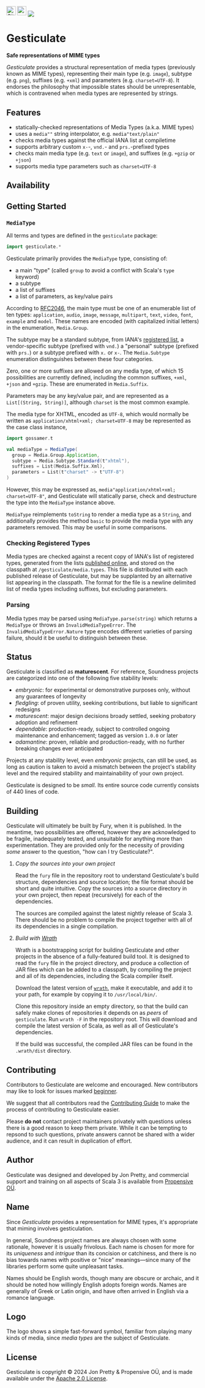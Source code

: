 [<img alt="GitHub Workflow" src="https://img.shields.io/github/actions/workflow/status/propensive/gesticulate/main.yml?style=for-the-badge" height="24">](https://github.com/propensive/gesticulate/actions)
[<img src="https://img.shields.io/discord/633198088311537684?color=8899f7&label=DISCORD&style=for-the-badge" height="24">](https://discord.com/invite/MBUrkTgMnA)
<img src="/doc/images/github.png" valign="middle">

# Gesticulate

__Safe representations of MIME types__

_Gesticulate_ provides a structural representation of media types (previously known as MIME types),
representing their main type (e.g. `image`), subtype (e.g. `png`), suffixes (e.g. `+xml`) and
parameters (e.g. `charset=UTF-8`). It endorses the philosophy that impossible states should be
unrepresentable, which is contravened when media types are represented by strings.

## Features

- statically-checked representations of Media Types (a.k.a. MIME types)
- uses a `media""` string interpolator, e.g. `media"text/plain"`
- checks media types against the official IANA list at compiletime
- supports arbitrary custom `x-`-, `vnd.`- and `prs.`-prefixed types
- checks main media type (e.g. `text` or `image`), and suffixes (e.g. `+gzip` or `+json`)
- supports media type parameters such as `charset=UTF-8`


## Availability




## Getting Started

### `MediaType`

All terms and types are defined in the `gesticulate` package:
```scala
import gesticulate.*
```

Gesticulate primarily provides the `MediaType` type, consisting of:
 - a main "type" (called `group` to avoid a conflict with Scala's `type` keyword)
 - a subtype
 - a list of suffixes
 - a list of parameters, as key/value pairs

According to [RFC2046](https://www.iana.org/go/rfc2046), the main type must be one of an
enumerable list of ten types: `application`, `audio`, `image`, `message`, `multipart`, `text`,
`video`, `font`, `example` and `model`. These names are encoded (with capitalized initial letters)
in the enumeration, `Media.Group`.

The subtype may be a standard subtype, from IANA's [registered
list](https://www.iana.org/assignments/media-types/media-types.xhtml), a vendor-specific subtype
(prefixed with `vnd.`) a "personal" subtype (prefixed with `prs.`) or a subtype prefixed with
`x.` or `x-`. The `Media.Subtype` enumeration distinguishes between these four categories.

Zero, one or more suffixes are allowed on any media type, of which 15 possibilities are currently
defined, including the common suffixes, `+xml`, `+json` and `+gzip`. These are enumerated in
`Media.Suffix`.

Parameters may be any key/value pair, and are represented as a `List[(String, String)]`, although
`charset` is the most common example.

The media type for XHTML, encoded as `UTF-8`, which would normally be written as
`application/xhtml+xml; charset=UTF-8` may be represented as the case class instance,
```scala
import gossamer.t

val mediaType = MediaType(
  group = Media.Group.Application,
  subtype = Media.Subtype.Standard(t"xhtml"),
  suffixes = List(Media.Suffix.Xml),
  parameters = List(t"charset" -> t"UTF-8")
)
```

However, this may be expressed as, `media"application/xhtml+xml; charset=UTF-8"`, and Gesticulate
will statically parse, check and destructure the type into the `MediaType` instance above.

`MediaType` reimplements `toString` to render a media type as a `String`, and additionally provides
the method `basic` to provide the media type with any parameters removed. This may be useful in
some comparisons.

### Checking Registered Types

Media types are checked against a recent copy of IANA's list of registered types, generated from the
lists [published online](https://www.iana.org/assignments/media-types/media-types.xhtml), and
stored on the classpath at `/gesticulate/media.types`. This file is distributed with each published
release of Gesticulate, but may be supplanted by an alternative list appearing in the classpath. The
format for the file is a newline delimited list of media types including suffixes, but excluding
parameters.

### Parsing

Media types may be parsed using `MediaType.parse(string)` which returns a `MediaType` or throws an
`InvalidMediaTypeError`. The `InvalidMediaTypeError.Nature` type encodes different varieties of
parsing failure, should it be useful to distinguish between these.





## Status

Gesticulate is classified as __maturescent__. For reference, Soundness projects are
categorized into one of the following five stability levels:

- _embryonic_: for experimental or demonstrative purposes only, without any guarantees of longevity
- _fledgling_: of proven utility, seeking contributions, but liable to significant redesigns
- _maturescent_: major design decisions broady settled, seeking probatory adoption and refinement
- _dependable_: production-ready, subject to controlled ongoing maintenance and enhancement; tagged as version `1.0.0` or later
- _adamantine_: proven, reliable and production-ready, with no further breaking changes ever anticipated

Projects at any stability level, even _embryonic_ projects, can still be used,
as long as caution is taken to avoid a mismatch between the project's stability
level and the required stability and maintainability of your own project.

Gesticulate is designed to be _small_. Its entire source code currently consists
of 440 lines of code.

## Building

Gesticulate will ultimately be built by Fury, when it is published. In the
meantime, two possibilities are offered, however they are acknowledged to be
fragile, inadequately tested, and unsuitable for anything more than
experimentation. They are provided only for the necessity of providing _some_
answer to the question, "how can I try Gesticulate?".

1. *Copy the sources into your own project*
   
   Read the `fury` file in the repository root to understand Gesticulate's build
   structure, dependencies and source location; the file format should be short
   and quite intuitive. Copy the sources into a source directory in your own
   project, then repeat (recursively) for each of the dependencies.

   The sources are compiled against the latest nightly release of Scala 3.
   There should be no problem to compile the project together with all of its
   dependencies in a single compilation.

2. *Build with [Wrath](https://github.com/propensive/wrath/)*

   Wrath is a bootstrapping script for building Gesticulate and other projects in
   the absence of a fully-featured build tool. It is designed to read the `fury`
   file in the project directory, and produce a collection of JAR files which can
   be added to a classpath, by compiling the project and all of its dependencies,
   including the Scala compiler itself.
   
   Download the latest version of
   [`wrath`](https://github.com/propensive/wrath/releases/latest), make it
   executable, and add it to your path, for example by copying it to
   `/usr/local/bin/`.

   Clone this repository inside an empty directory, so that the build can
   safely make clones of repositories it depends on as _peers_ of `gesticulate`.
   Run `wrath -F` in the repository root. This will download and compile the
   latest version of Scala, as well as all of Gesticulate's dependencies.

   If the build was successful, the compiled JAR files can be found in the
   `.wrath/dist` directory.

## Contributing

Contributors to Gesticulate are welcome and encouraged. New contributors may like
to look for issues marked
[beginner](https://github.com/propensive/gesticulate/labels/beginner).

We suggest that all contributors read the [Contributing
Guide](/contributing.md) to make the process of contributing to Gesticulate
easier.

Please __do not__ contact project maintainers privately with questions unless
there is a good reason to keep them private. While it can be tempting to
repsond to such questions, private answers cannot be shared with a wider
audience, and it can result in duplication of effort.

## Author

Gesticulate was designed and developed by Jon Pretty, and commercial support and
training on all aspects of Scala 3 is available from [Propensive
O&Uuml;](https://propensive.com/).



## Name

Since _Gesticulate_ provides a representation for MIME types, it's appropriate that miming involves gesticulation.

In general, Soundness project names are always chosen with some rationale,
however it is usually frivolous. Each name is chosen for more for its
_uniqueness_ and _intrigue_ than its concision or catchiness, and there is no
bias towards names with positive or "nice" meanings—since many of the libraries
perform some quite unpleasant tasks.

Names should be English words, though many are obscure or archaic, and it
should be noted how willingly English adopts foreign words. Names are generally
of Greek or Latin origin, and have often arrived in English via a romance
language.

## Logo

The logo shows a simple fast-forward symbol, familiar from playing many kinds of media, since _media types_ are the subject of Gesticulate.

## License

Gesticulate is copyright &copy; 2024 Jon Pretty & Propensive O&Uuml;, and
is made available under the [Apache 2.0 License](/license.md).

